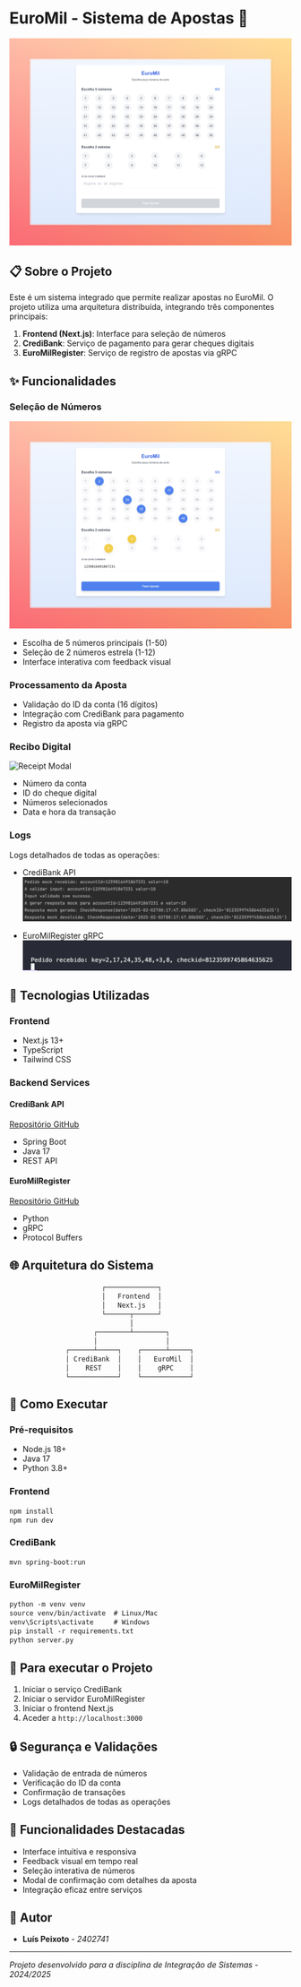 # EuroMil - Sistema de Apostas 🎰

![EuroMil Main Page](./docs/images/main.jpeg)

## 📋 Sobre o Projeto
Este é um sistema integrado que permite realizar apostas no EuroMil. O projeto utiliza uma arquitetura distribuída, integrando três componentes principais:

1. **Frontend (Next.js)**: Interface para seleção de números
2. **CrediBank**: Serviço de pagamento para gerar cheques digitais
3. **EuroMilRegister**: Serviço de registro de apostas via gRPC

## ✨ Funcionalidades

### Seleção de Números
![Number Selection](./docs/images/selection.jpeg)
- Escolha de 5 números principais (1-50)
- Seleção de 2 números estrela (1-12)
- Interface interativa com feedback visual

### Processamento da Aposta
- Validação do ID da conta (16 dígitos)
- Integração com CrediBank para pagamento
- Registro da aposta via gRPC

### Recibo Digital
![Receipt Modal](./docs/images/confetti.gif)
- Número da conta
- ID do cheque digital
- Números selecionados
- Data e hora da transação

### Logs
Logs detalhados de todas as operações:
- CrediBank API
![CrediBank API Logs](docs/images/credibank.png)

- EuroMilRegister gRPC
![EuroMil gRPC Logs](docs/images/euromil.png)


## 🔧 Tecnologias Utilizadas

### Frontend
- Next.js 13+
- TypeScript
- Tailwind CSS

### Backend Services
#### CrediBank API
[Repositório GitHub](https://github.com/luispeixotoUA/integracao-sistemas/tree/main/CrediBank)
- Spring Boot
- Java 17
- REST API

#### EuroMilRegister
[Repositório GitHub](https://github.com/luispeixotoUA/integracao-sistemas/tree/main/EuroMilRegister)
- Python
- gRPC
- Protocol Buffers

## 🌐 Arquitetura do Sistema
```
                       ┌─────────────┐
                       │   Frontend  │
                       │   Next.js   │
                       └──────┬──────┘
                              │
                     ┌────────┴────────┐
                     │                 │
              ┌──────┴─────┐    ┌──────┴─────┐
              │ CrediBank  │    │   EuroMil  │
              │    REST    │    │    gRPC    │
              └────────────┘    └────────────┘

```

## 🚀 Como Executar

### Pré-requisitos
- Node.js 18+
- Java 17
- Python 3.8+

### Frontend
```
npm install
npm run dev
```

### CrediBank
```
mvn spring-boot:run
```

### EuroMilRegister
```
python -m venv venv
source venv/bin/activate  # Linux/Mac
venv\Scripts\activate     # Windows
pip install -r requirements.txt
python server.py
```

## 📱 Para executar o Projeto

1. Iniciar o serviço CrediBank
2. Iniciar o servidor EuroMilRegister
3. Iniciar o frontend Next.js
4. Aceder a `http://localhost:3000`

## 🔒 Segurança e Validações
- Validação de entrada de números
- Verificação do ID da conta
- Confirmação de transações
- Logs detalhados de todas as operações

## 🌟 Funcionalidades Destacadas

- Interface intuitiva e responsiva
- Feedback visual em tempo real
- Seleção interativa de números
- Modal de confirmação com detalhes da aposta
- Integração eficaz entre serviços

## 👥 Autor
- **Luís Peixoto** - *2402741*

---
*Projeto desenvolvido para a disciplina de Integração de Sistemas - 2024/2025*